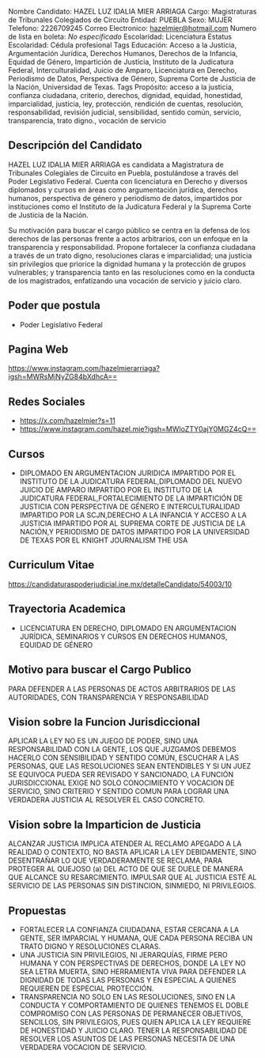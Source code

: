 Nombre Candidato: HAZEL LUZ IDALIA MIER ARRIAGA
Cargo: Magistraturas de Tribunales Colegiados de Circuito
Entidad: PUEBLA
Sexo: MUJER
Telefono: 2226709245
Correo Electronico: hazelmier@hotmail.com
Numero de lista en boleta: *No especificado*
Escolaridad: Licenciatura
Estatus Escolaridad: Cédula profesional
Tags Educación: Acceso a la Justicia, Argumentación Jurídica, Derechos Humanos, Derechos de la Infancia, Equidad de Género, Impartición de Justicia, Instituto de la Judicatura Federal, Interculturalidad, Juicio de Amparo, Licenciatura en Derecho, Periodismo de Datos, Perspectiva de Género, Suprema Corte de Justicia de la Nación, Universidad de Texas.
Tags Propósito: acceso a la justicia, confianza ciudadana, criterio, derechos, dignidad, equidad, honestidad, imparcialidad, justicia, ley, protección, rendición de cuentas, resolución, responsabilidad, revisión judicial, sensibilidad, sentido común, servicio, transparencia, trato digno., vocación de servicio


## Descripción del Candidato 

HAZEL LUZ IDALIA MIER ARRIAGA es candidata a Magistratura de Tribunales Colegiales de Circuito en Puebla, postulándose a través del Poder Legislativo Federal. Cuenta con licenciatura en Derecho y diversos diplomados y cursos en áreas como argumentación jurídica, derechos humanos, perspectiva de género y periodismo de datos, impartidos por instituciones como el Instituto de la Judicatura Federal y la Suprema Corte de Justicia de la Nación.

Su motivación para buscar el cargo público se centra en la defensa de los derechos de las personas frente a actos arbitrarios, con un enfoque en la transparencia y responsabilidad. Propone fortalecer la confianza ciudadana a través de un trato digno, resoluciones claras e imparcialidad; una justicia sin privilegios que priorice la dignidad humana y la protección de grupos vulnerables; y transparencia tanto en las resoluciones como en la conducta de los magistrados, enfatizando una vocación de servicio y juicio claro.


## Poder que postula

- Poder Legislativo Federal


## Pagina Web

https://www.instagram.com/hazelmierarriaga?igsh=MWRsMjNyZG84bXdhcA==


## Redes Sociales

- https://x.com/hazelmier?s=11
- https://www.instagram.com/hazel.mie?igsh=MWloZTY0ajY0MGZ4cQ==


## Cursos

- DIPLOMADO EN ARGUMENTACION JURIDICA IMPARTIDO POR EL INSTITUTO DE LA JUDICATURA FEDERAL,DIPLOMADO DEL NUEVO JUICIO DE AMPARO IMPARTIDO POR EL INSTITUTO DE LA JUDICATURA FEDERAL,FORTALECIMIENTO DE LA IMPARTICIÓN DE JUSTICIA CON PERSPECTIVA DE GÉNERO E INTERCULTURALIDAD IMPARTIDO POR LA SCJN,DERECHO A LA INFANCIA Y ACCESO A LA JUSTICIA IMPARTIDO POR AL SUPREMA CORTE DE JUSTICIA DE LA NACIÓN,Y PERIODISMO DE DATOS IMPARTIDO POR LA UNIVERSIDAD DE TEXAS POR EL KNIGHT      JOURNALISM THE USA


## Curriculum Vitae

https://candidaturaspoderjudicial.ine.mx/detalleCandidato/54003/10


## Trayectoria Academica

- LICENCIATURA EN DERECHO, DIPLOMADO EN ARGUMENTACION JURÍDICA, SEMINARIOS Y CURSOS EN DERECHOS HUMANOS, EQUIDAD DE GÉNERO


## Motivo para buscar el Cargo Publico

PARA DEFENDER A LAS PERSONAS DE ACTOS ARBITRARIOS DE LAS AUTORIDADES, CON TRANSPARENCIA Y RESPONSABILIDAD


## Vision sobre la Funcion Jurisdiccional

APLICAR LA LEY NO ES UN JUEGO DE PODER, SINO UNA RESPONSABILIDAD CON LA GENTE, LOS QUE JUZGAMOS DEBEMOS HACERLO CON SENSIBILIDAD Y SENTIDO COMÚN, ESCUCHAR A LAS PERSONAS, QUE LAS RESOLUCIONES SEAN ENTENDIBLES Y SI UN JUEZ SE EQUIVOCA PUEDA SER REVISADO Y SANCIONADO, LA FUNCIÓN JURISDICCIONAL EXIGE NO SOLO CONOCIMIENTO Y VOCACION DE SERVICIO, SINO CRITERIO Y SENTIDO COMUN PARA LOGRAR UNA VERDADERA JUSTICIA AL RESOLVER EL CASO CONCRETO.


## Vision sobre la Imparticion de Justicia

ALCANZAR JUSTICIA IMPLICA ATENDER AL RECLAMO APEGADO A LA REALIDAD O CONTEXTO, NO BASTA APLICAR LA LEY DEBIDAMENTE, SINO DESENTRAÑAR LO QUE VERDADERAMENTE SE RECLAMA, PARA PROTEGER AL QUEJOSO (a) DEL ACTO DE QUE SE DUELE DE MANERA QUE ALCANCE SU RESARCIMIENTO. IMPULSAR QUE AL JUSTICIA ESTÉ AL SERVICIO DE LAS PERSONAS SIN DISTINCION, SINMIEDO, NI PRIVILEGIOS.


## Propuestas

- FORTALECER LA CONFIANZA CIUDADANA, ESTAR CERCANA A LA GENTE, SER IMPARCIAL Y HUMANA, QUE CADA PERSONA RECIBA UN TRATO DIGNO Y RESOLUCIONES CLARAS.
- UNA JUSTICIA SIN PRIVILEGIOS, NI JERARQUÍAS, FIRME PERO HUMANA Y CON PERSPECTIVAS DE DERECHOS, DONDE LA LEY NO SEA LETRA MUERTA, SINO HERRAMIENTA VIVA PARA DEFENDER LA DIGNIDAD DE TODAS LAS PERSONAS Y EN ESPECIAL A QUIENES REQUIEREN DE ESPECIAL PROTECCIÓN.
- TRANSPARENCIA NO SOLO EN LAS RESOLUCIONES, SINO EN LA CONDUCTA Y COMPORTAMIENTO DE QUIENES TENEMOS EL DOBLE COMPROMISO CON LAS PERSONAS DE PERMANECER OBJETIVOS, SENCILLOS, SIN PRIVILEGIOS, PUES QUIEN APLICA LA LEY REQUIERE DE HONESTIDAD Y JUICIO CLARO. TENER LA RESPONSABILIDAD DE RESOLVER LOS ASUNTOS DE LAS PERSONAS NECESITA DE UNA VERDADERA VOCACION DE SERVICIO.

